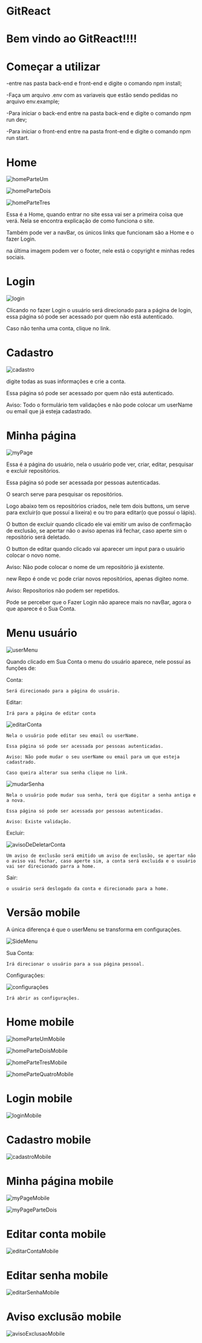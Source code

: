 # GitReact

#                                                                        Bem vindo ao GitReact!!!!

# Começar a utilizar

-entre nas pasta back-end e front-end e digite o comando npm install;

-Faça um arquivo .env com as variaveis que estão sendo pedidas no arquivo env.example;

-Para iniciar o back-end entre na pasta back-end e digite o comando npm run dev;

-Para iniciar o front-end entre na pasta front-end e digite o comando npm run start.

# Home

![homeParteUm](https://user-images.githubusercontent.com/119535029/214936988-f72bd79d-f402-442f-92c1-0c00f75be2c7.png)

![homeParteDois](https://user-images.githubusercontent.com/119535029/214938324-262fca7d-219d-4343-ad7b-6c67b836d329.png)

![homeParteTres](https://user-images.githubusercontent.com/119535029/214938773-4e231fd6-c188-4dec-a5c1-491420e0210b.png)

Essa é a Home, quando entrar no site essa vai ser a primeira coisa que verá. Nela se encontra explicação de como funciona o site.

Também pode ver a navBar, os únicos links que funcionam são a Home e o fazer Login.

na última imagem podem ver o footer, nele está o copyright e minhas redes sociais.

# Login

![login](https://user-images.githubusercontent.com/119535029/214939843-2b4d4d79-c171-45c6-86a0-dc582b0d5c0b.png)

Clicando no fazer Login o usuário será direcionado para a página de login, essa página só pode ser acessado por quem não está autenticado.

Caso não tenha uma conta, clique no link.

# Cadastro

![cadastro](https://user-images.githubusercontent.com/119535029/214940292-6aeedd7e-012d-452f-88be-ebafeb6318fd.png)

digite todas as suas informações e crie a conta.

Essa página só pode ser acessado por quem não está autenticado.

Aviso: Todo o formulário tem validações e não pode colocar um userName ou email que já esteja cadastrado.

# Minha página

![myPage](https://user-images.githubusercontent.com/119535029/214941197-2a1bb9be-2a84-4f64-9bf3-eafeac271981.png)

Essa é a página do usuário, nela o usuário pode ver, criar, editar, pesquisar e excluir repositórios.

Essa página só pode ser acessada por pessoas autenticadas.

O search serve para pesquisar os repositórios.

Logo abaixo tem os repositórios criados, nele tem dois buttons, um serve para excluir(o que possuí a lixeira) e ou tro para editar(o que possuí o lápis).

O button de excluir quando clicado ele vai emitir um aviso de confirmação de exclusão, se apertar não o aviso apenas irá fechar, caso aperte sim o repositório será deletado.

O button de editar quando clicado vai aparecer um input para o usuário colocar o novo nome.

Aviso: Não pode colocar o nome de um repositório já existente.

new Repo é onde vc pode criar novos repositórios, apenas digiteo nome.

Aviso: Reposítorios não podem ser repetidos.

Pode se perceber que o Fazer Login não aparece mais no navBar, agora o que aparece é o Sua Conta.

# Menu usuário

![userMenu](https://user-images.githubusercontent.com/119535029/214943358-3bcb96f9-7249-4c7d-b74b-826023f54682.png)

Quando clicado em Sua Conta o menu do usuário aparece, nele possuí as funções de:

Conta:

    Será direcionado para a página do usuário.

Editar: 

    Irá para a página de editar conta

![editarConta](https://user-images.githubusercontent.com/119535029/214952518-7fd44cc1-d872-45fa-b659-300fa292a362.png)

    Nela o usuário pode editar seu email ou userName.

    Essa página só pode ser acessada por pessoas autenticadas.

    Aviso: Não pode mudar o seu userName ou email para um que esteja cadastrado.

    Caso queira alterar sua senha clique no link.

![mudarSenha](https://user-images.githubusercontent.com/119535029/214944927-857b5f1d-ec01-4452-abc0-de073a788fd4.png)

    Nela o usuário pode mudar sua senha, terá que digitar a senha antiga e a nova.

    Essa página só pode ser acessada por pessoas autenticadas.

    Aviso: Existe validação.

Excluir:

![avisoDeDeletarConta](https://user-images.githubusercontent.com/119535029/214947321-c3def47c-d88b-4157-8983-2bbbeb0ad210.png)

    Um aviso de exclusão será emitido um aviso de exclusão, se apertar não o aviso vai fechar, caso aperte sim, a conta será excluida e o usuário vai ser direcionado parra a home.

Sair:

    o usuário será deslogado da conta e direcionado para a home.

# Versão mobile

A única diferença é que o userMenu se transforma em configurações.

![SideMenu](https://user-images.githubusercontent.com/119535029/214948305-f9de0b6e-f4a3-4d82-a39e-1f5827a108a0.png)

Sua Conta:

    Irá direcionar o usuário para a sua página pessoal.

Configurações:

![configurações](https://user-images.githubusercontent.com/119535029/214949921-c1032267-1629-4234-8d04-dffaa247df18.png)

    Irá abrir as configurações.

# Home mobile 

![homeParteUmMobile](https://user-images.githubusercontent.com/119535029/214952827-c0e9e3f2-f3ff-4d33-94b9-80ea78159455.png)

![homeParteDoisMobile](https://user-images.githubusercontent.com/119535029/214952899-0c950838-1908-46d7-8c04-bba9c96509f9.png)

![homeParteTresMobile](https://user-images.githubusercontent.com/119535029/214953137-7dab5f36-6d8b-493a-bc8d-914afec31cfc.png)

![homeParteQuatroMobile](https://user-images.githubusercontent.com/119535029/214953247-be535092-6362-4bf7-a633-6375d79f0abf.png)

# Login mobile

![loginMobile](https://user-images.githubusercontent.com/119535029/215166161-8088a46b-5c40-4496-a38f-1f295352233a.png)

# Cadastro mobile

![cadastroMobile](https://user-images.githubusercontent.com/119535029/215166511-f5b8756d-4290-4338-9bb9-e1412a3fbc36.png)

# Minha página mobile

![myPageMobile](https://user-images.githubusercontent.com/119535029/215166676-935613d3-0d3a-4721-a926-41e074f3f1cd.png)

![myPageParteDois](https://user-images.githubusercontent.com/119535029/215167092-dcf0c8ce-7dfc-425d-b10e-eb8200e472d7.png)

# Editar conta mobile

![editarContaMobile](https://user-images.githubusercontent.com/119535029/215168774-6f8f6595-724e-41ed-9457-c1b5e04a0b69.png)

# Editar senha mobile

![editarSenhaMobile](https://user-images.githubusercontent.com/119535029/215167540-d1fd172d-7e8a-4f0d-9ec7-52b2fa0efe27.png)

# Aviso exclusão mobile

![avisoExclusaoMobile](https://user-images.githubusercontent.com/119535029/215167707-cfd94929-c841-414a-af6f-b657dd64f863.png)






